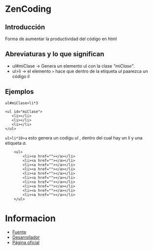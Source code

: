 # ZenCoding
## Introducción

Forma de aumentar la productividad del código en html

## Abreviaturas y lo que significan

 * ul#miClase -> Genera un elemento ul con la clase _"miClase"_.
 * ul>li -> el elemento `>` hace que dentro de la etiqueta _ul_ paarezca un código _li_


## Ejemplos

`ul#miClase>li*3`<br>

```
<ul id="miClase">
   <li></li>
   <li></li>
   <li></li>
</ul>   
```

`ul>li*10>a` esto genera un codigu _ul_ , dentro del cual hay un _li_ y una etiqueta _a_.<br>

```
    <ul>
        <li><a href=""></a></li>
        <li><a href=""></a></li>
        <li><a href=""></a></li>
        <li><a href=""></a></li>
        <li><a href=""></a></li>
        <li><a href=""></a></li>
        <li><a href=""></a></li>
        <li><a href=""></a></li>
        <li><a href=""></a></li>
        <li><a href=""></a></li>
    </ul>
```
# Informacion 
* [Fuente](https://code.google.com/archive/p/zen-coding/)
* [Desarrollador](https://github.com/emmetio/emmet)
* [Página oficial](https://docs.emmet.io/)